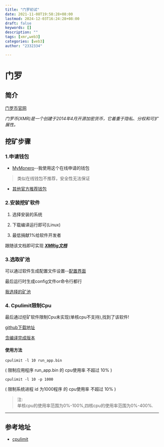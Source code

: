 ```yaml
---
title: "门罗初试"
date: 2021-11-08T19:58:28+08:00
lastmod: 2024-12-03T16:24:28+08:00
draft: false
keywords: []
description: ""
tags: [xmr,web3]
categories: [web3]
author: "2332334"

---
```

<!--more-->


# 门罗

## 简介

[门罗币官网](https://www.getmonero.org/)

*门罗币(XMR)是一个创建于2014年4月开源加密货币，它着重于隐私、分权和可扩展性。*

<!--more-->

## 挖矿步骤

### 1.申请钱包

+ [MyMonero](https://mymonero.com/)--我使用这个在线申请的钱包

> 类似在线钱包不推荐，安全性无法保证

+ [其他官方推荐钱包](https://web.getmonero.org/downloads/)

### 2.安装挖矿软件

1. 选择安装的系统

2. 下载编译运行即可(Linux)

3. 最低捐献1%给软件开发者

跟随该文档即可实现 ***[XMRig文档](https://xmrig.com/docs/miner/build)***

### 3.选取矿池

可以通过软件生成配置文件设置--[配置界面](https://xmrig.com/wizard)

最后运行时生成config文件or命令行都行

[我选择的矿池](https://www.supportxmr.com/)

### 4. Cpulimit限制Cpu

最后通过挖矿软件限制Cpu未实现(单核cpu不支持),找到了该软件!

[github下载地址](https://github.com/opsengine/cpulimit.git)

[含编译完成版本](https://github.com/opsengine/cpulimit/archive/master.zip)

#### 使用方法

`cpulimit -l 10 run_app.bin`

( 限制应用程序 run_app.bin 的 cpu使用率 不超过 10% )

`cpulimit -l 10 -p 1000`

( 限制系统进程 id 为1000程序 的 cpu使用率 不超过 10% )

>注:  
>单核cpu的使用率范围为0%-100%,四核cpu的使用率范围为0%-400%.

---

## 参考地址

+ [cpulimit](https://blog.csdn.net/ternence_hsu/article/details/54375510)
